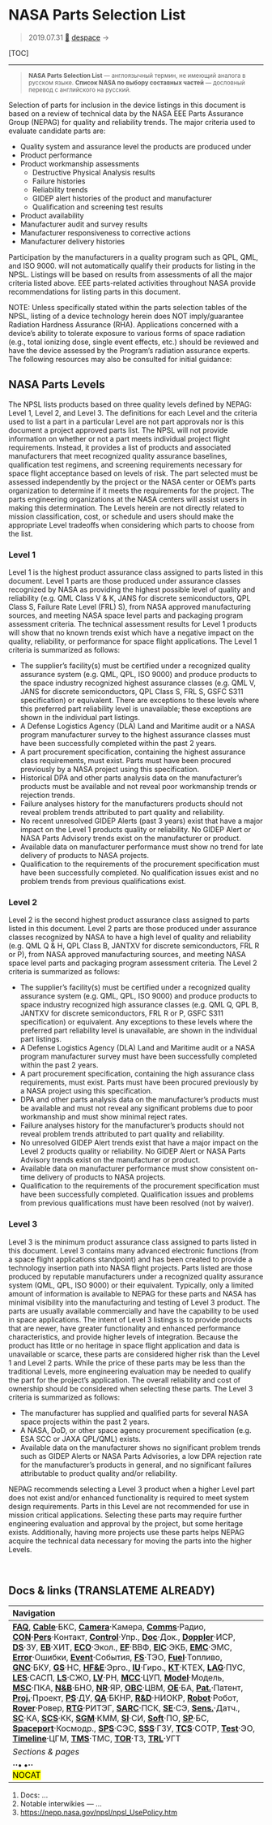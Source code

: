 # NASA Parts Selection List
> 2019.07.31 [🚀](../index/index.md) [despace](index.md) → **[](.md)**

[TOC]

---

> <small>**NASA Parts Selection List** — англоязычный термин, не имеющий аналога в русском языке. **Список NASA по выбору составных частей** — дословный перевод с английского на русский.</small>

Selection of parts for inclusion in the device listings in this document is based on a review of technical data by the NASA EEE Parts Assurance Group (NEPAG) for quality and reliability trends. The major criteria used to evaluate candidate parts are:

   - Quality system and assurance level the products are produced under
   - Product performance
   - Product workmanship assessments
      - Destructive Physical Analysis results
      - Failure histories
      - Reliability trends
      - GIDEP alert histories of the product and manufacturer
      - Qualification and screening test results
   - Product availability
   - Manufacturer audit and survey results
   - Manufacturer responsiveness to corrective actions
   - Manufacturer delivery histories

Participation by the manufacturers in a quality program such as QPL, QML, and ISO 9000. will not automatically qualify their products for listing in the NPSL. Listings will be based on results from assessments of all the major criteria listed above. EEE parts-related activities throughout NASA provide recommendations for listing parts in this document.

NOTE: Unless specifically stated within the parts selection tables of the NPSL, listing of a device technology herein does NOT imply/guarantee Radiation Hardness Assurance (RHA). Applications concerned with a device’s ability to tolerate exposure to various forms of space radiation (e.g., total ionizing dose, single event effects, etc.) should be reviewed and have the device assessed by the Program’s radiation assurance experts. The following resources may also be consulted for initial guidance:



## NASA Parts Levels

The NPSL lists products based on three quality levels defined by NEPAG: Level 1, Level 2, and Level 3. The definitions for each Level and the criteria used to list a part in a particular Level are not part approvals nor is this document a project approved parts list. The NPSL will not provide information on whether or not a part meets individual project flight requirements. Instead, it provides a list of products and associated manufacturers that meet recognized quality assurance baselines, qualification test regimens, and screening requirements necessary for space flight acceptance based on levels of risk. The part selected must be assessed independently by the project or the NASA center or OEM’s parts organization to determine if it meets the requirements for the project. The parts engineering organizations at the NASA centers will assist users in making this determination. The Levels herein are not directly related to mission classification, cost, or schedule and users should make the appropriate Level tradeoffs when considering which parts to choose from the list.


### Level 1

Level 1 is the highest product assurance class assigned to parts listed in this document. Level 1 parts are those produced under assurance classes recognized by NASA as providing the highest possible level of quality and reliability (e.g. QML Class V & K, JANS for discrete semiconductors, QPL Class S, Failure Rate Level (FRL) S), from NASA approved manufacturing sources, and meeting NASA space level parts and packaging program assessment criteria. The technical assessment results for Level 1 products will show that no known trends exist which have a negative impact on the quality, reliability, or performance for space flight applications. The Level 1 criteria is summarized as follows:

   - The supplier’s facility(s) must be certified under a recognized quality assurance system (e.g. QML, QPL, ISO 9000) and produce products to the space industry recognized highest assurance classes (e.g. QML V, JANS for discrete semiconductors, QPL Class S, FRL S, GSFC S311 specification) or equivalent.  There are exceptions to these levels where this preferred part reliability level is unavailable; these exceptions are shown in the individual part listings.
   - A Defense Logistics Agency (DLA) Land and Maritime audit or a NASA program manufacturer survey to the highest assurance classes must have been successfully completed within the past 2 years.
   - A part procurement specification, containing the highest assurance class requirements, must exist. Parts must have been procured previously by a NASA project using this specification.
   - Historical DPA and other parts analysis data on the manufacturer’s products must be available and not reveal poor workmanship trends or rejection trends.
   - Failure analyses history for the manufacturers products should not reveal problem trends attributed to part quality and reliability.
   - No recent unresolved GIDEP Alerts (past 3 years) exist that have a major impact on the Level 1 products quality or reliability. No GIDEP Alert or NASA Parts Advisory trends exist on the manufacturer or product.
   - Available data on manufacturer performance must show no trend for late delivery of products to NASA projects.
   - Qualification to the requirements of the procurement specification must have been successfully completed. No qualification issues exist and no problem trends from previous qualifications exist.


### Level 2

Level 2 is the second highest product assurance class assigned to parts listed in this document. Level 2 parts are those produced under assurance classes recognized by NASA to have a high level of quality and reliability (e.g. QML Q & H, QPL Class B, JANTXV for discrete semiconductors, FRL  R or P), from NASA approved manufacturing sources, and meeting NASA space level parts and packaging program assessment criteria. The Level 2 criteria is summarized as follows:

   - The supplier’s facility(s) must be certified under a recognized quality assurance system (e.g. QML, QPL, ISO 9000) and produce products to space industry recognized high assurance classes (e.g. QML Q, QPL B, JANTXV for discrete semiconductors, FRL R or P, GSFC S311 specification) or equivalent.   Any exceptions to these levels where the preferred part reliability level is unavailable, are shown in the individual part listings.
   - A Defense Logistics Agency (DLA) Land and Maritime audit or a NASA program manufacturer survey must have been successfully completed within the past 2 years.
   - A part procurement specification, containing the high assurance class requirements, must exist. Parts must have been procured previously by a NASA project using this specification.
   - DPA and other parts analysis data on the manufacturer’s products must be available and must not reveal any significant problems due to poor workmanship and must show minimal reject rates.
   - Failure analyses history for the manufacturer’s products should not reveal problem trends attributed to part quality and reliability.
   - No unresolved GIDEP Alert trends exist that have a major impact on the Level 2 products quality or reliability. No GIDEP Alert or NASA Parts Advisory trends exist on the manufacturer or product.
   - Available data on manufacturer performance must show consistent on-time delivery of products to NASA projects.
   - Qualification to the requirements of the procurement specification must have been successfully completed. Qualification issues and problems from previous qualifications must have been resolved (not by waiver).


### Level 3

Level 3 is the minimum product assurance class assigned to parts listed in this document. Level 3 contains many advanced electronic functions (from a space flight applications standpoint) and has been created to provide a technology insertion path into NASA flight projects. Parts listed are those produced by reputable manufacturers under a recognized quality assurance system (QML, QPL, ISO 9000) or their equivalent. Typically, only a limited amount of information is available to NEPAG for these parts and NASA has minimal visibility into the manufacturing and testing of Level 3 product. The parts are usually available commercially and have the capability to be used in space applications. The intent of Level 3 listings is to provide products that are newer, have greater functionality and enhanced performance characteristics, and provide higher levels of integration. Because the product has little or no heritage in space flight application and data is unavailable or scarce, these parts are considered higher risk than the Level 1 and Level 2 parts. While the price of these parts may be less than the traditional Levels, more engineering evaluation may be needed to qualify the part for the project’s application. The overall reliability and cost of ownership should be considered when selecting these parts. The Level 3 criteria is summarized as follows:

   - The manufacturer has supplied and qualified parts for several NASA space projects within the past 2 years.
   - A NASA, DoD, or other space agency procurement specification (e.g. ESA SCC or JAXA QPL/QML) exists.
   - Available data on the manufacturer shows no significant problem trends such as GIDEP Alerts or NASA Parts Advisories, a low DPA rejection rate for the manufacturer’s products in general, and no significant failures attributable to product quality and/or reliability.

NEPAG recommends selecting a Level 3 product when a higher Level part does not exist and/or enhanced functionality is required to meet system design requirements. Parts in this Level are not recommended for use in mission critical applications. Selecting these parts may require further engineering evaluation and approval by the project, but some heritage exists. Additionally, having more projects use these parts helps NEPAG acquire the technical data necessary for moving the parts into the higher Levels.



<p style="page-break-after:always"> </p>

## Docs & links (TRANSLATEME ALREADY)
|Navigation|
|:--|
|**[FAQ](faq.md)**, **[Cable](cable.md)**·БКС, **[Camera](cam.md)**·Камера, **[Comms](comms.md)**·Радио, **[CON](contact.md)·[Pers](person.md)**·Контакт, **[Control](control.md)**·Упр., **[Doc](doc.md)**·Док., **[Doppler](doppler.md)**·ИСР, **[DS](ds.md)**·ЗУ, **[EB](eb.md)**·ХИТ, **[ECO](ecology.md)**·Экол., **[EF](ef.md)**·ВВФ, **[ElC](elc.md)**·ЭКБ, **[EMC](emc.md)**·ЭМС, **[Error](error.md)**·Ошибки, **[Event](event.md)**·События, **[FS](fs.md)**·ТЭО, **[Fuel](fuel.md)**·Топливо, **[GNC](gnc.md)**·БКУ, **[GS](scs.md)**·НС, **[HF&E](hfe.md)**·Эрго., **[IU](iu.md)**·Гиро., **[KT](kt.md)**·КТЕХ, **[LAG](lag.md)**·ПУC, **[LES](les.md)**·САСП, **[LS](ls.md)**·СЖО, **[LV](lv.md)**·РН, **[MCC](mcc.md)**·ЦУП, **[Model](model.md)**·Модель, **[MSC](sc.md)**·ПКА, **[N&B](nnb.md)**·БНО, **[NR](nr.md)**·ЯР, **[OBC](obc.md)**·ЦВМ, **[OE](oe.md)**·БА, **[Pat.](патент.md)**·Патент, **[Proj.](project.md)**·Проект, **[PS](ps.md)**·ДУ, **[QA](qa.md)**·БКНР, **[R&D](rnd.md)**·НИОКР, **[Robot](robotics.md)**·Робот, **[Rover](rover.md)**·Ровер, **[RTG](rtg.md)**·РИТЭГ, **[SARC](sarc.md)**·ПСК, **[SE](se.md)**·СЭ, **[Sens.](sensor.md)**·Датч., **[SC](sc.md)**·КА, **[SCS](scs.md)**·КК, **[SGM](sgm.md)**·КММ, **[SI](si.md)**·СИ, **[Soft](soft.md)**·ПО, **[SP](sp.md)**·БС, **[Spaceport](spaceport.md)**·Космодр., **[SPS](sps.md)**·СЭС, **[SSS](sss.md)**·ГЗУ, **[TCS](tcs.md)**·СОТР, **[Test](test.md)**·ЭО, **[Timeline](timeline.md)**·ЦГМ, **[TMS](tms.md)**·ТМС, **[TOR](tor.md)**·ТЗ, **[TRL](trl.md)**·УГТ|
|*Sections & pages*|
|**··• [](.md) •··**<br> <mark>NOCAT</mark>|

   1. Docs: …
   1. Notable interwikies — …
   1. <https://nepp.nasa.gov/npsl/npsl_UsePolicy.htm>
